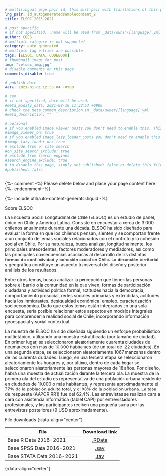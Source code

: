 ```yaml
---
# multilingual page pair id, this must pair with translations of this page. (This name must be unique)
lng_pair: id_autogeneratedsamplecontent_2
title: ELSOC 2016-2021

# post specific
# if not specified, .name will be used from _data/owner/[language].yml
author: COES
# multiple category is not supported
category: auto generated
# multiple tag entries are possible
tags: [ELSOC, DATA, CODEBOOK]
# thumbnail image for post
img: ":elsoc_img.jpg"
# disable comments on this page
comments_disable: true

# publish date
date: 2021-01-01 12:35:04 +0900

# seo
# if not specified, date will be used.
#meta_modify_date: 2021-08-10 11:32:53 +0900
# check the meta_common_description in _data/owner/[language].yml
#meta_description: ""

# optional
# if you enabled image_viewer_posts you don't need to enable this. This is only if image_viewer_posts = false
#image_viewer_on: true
# if you enabled image_lazy_loader_posts you don't need to enable this. This is only if image_lazy_loader_posts = false
#image_lazy_loader_on: true
# exclude from on site search
#on_site_search_exclude: true
# exclude from search engines
#search_engine_exclude: true
# to disable this page, simply set published: false or delete this file
#published: false
---
```


{%- comment -%} Please delete below and place your page content here {%- endcomment -%}

{%- include util/auto-content-generator.liquid -%}

<!-- outline-start -->

Sobre ELSOC

La Encuesta Social Longitudinal de Chile (ELSOC) es un estudio de panel, único en Chile y América Latina. Consiste en encuestar a cerca de 3.000 chilenos anualmente durante una década. ELSOC ha sido diseñado para evaluar la forma en que los chilenos piensan, sienten y se comportan frente a un conjunto de temas sociales relacionados con el conflicto y la cohesión social en Chile. Por su naturaleza, busca analizar, longitudinalmente, los principales antecedentes, factores moderadores y mediadores, así como las principales consecuencias asociadas al desarrollo de las distintas formas de conflictividad y cohesión social en Chile. La dimensión territorial y geográfica constituye un aspecto transversal del diseño y posterior análisis de los resultados.

Entre otros temas, busca analizar la percepción que tienen las personas sobre el barrio o la comunidad en la que viven; formas de participación ciudadana y actividad política formal, actitudes hacia la democracia, comportamiento prosocial, redes sociales primarias y extendidas, actitudes hacia los inmigrantes, desigualdad económica, empleo, caracterización socioeconómica. Dado que estos temas están integrados en una sola encuesta, sería posible relacionar estos aspectos en modelos integrales para comprender la realidad social de Chile, incorporando información geoespacial y social contextual.

La muestra de ELSOC ha sido diseñada siguiendo un enfoque probabilístico multietápico, utilizando una muestra estratificada (por tamaño de ciudad). En primer lugar, se seleccionaron aleatoriamente cuarenta ciudades de neumáticos con más de 10.000 habitantes (de un total de 122 ciudades). En una segunda etapa, se seleccionaron aleatoriamente 1067 manzanas dentro de las cuarenta ciudades. Luego, en una tercera etapa se seleccionaron aleatoriamente los hogares y, por último, dentro de cada hogar se seleccionaron aleatoriamente las personas mayores de 18 años. Por diseño, habrá una muestra de actualización durante la tercera ola. La muestra de la primera ola del estudio es representativa de una población urbana residente en ciudades de 10.000 o más habitantes, y representa aproximadamente el 77% de la población adulta total, y el 93% de la población urbana. La tasa de respuesta (AAPOR RR1) fue del 62,4%. Las entrevistas se realizan cara a cara con asistencia informática (tablet CAPI) por entrevistadores profesionales, y los participantes reciben una pequeña suma por las entrevistas posteriores (9 USD aproximadamente).

 

File downloads
{:data-align="center"}
        

|File                 |   Download link                           |
| ------------------- | :---------------------------------------: |
| Base R Data 2016-2021    |[.RData](https://dataverse.harvard.edu/file.xhtml?fileId=6160173&version=1.0)           |
| Base SPSS Data 2016-2021 |[.sav](https://dataverse.harvard.edu/file.xhtml?fileId=6160171&version=1.0)             |
| Base STATA Data 2016-2021|[.tav](https://dataverse.harvard.edu/file.xhtml?fileId=6160176&version=1.0)             |
{:data-align="center"}


<!-- outline-end -->
